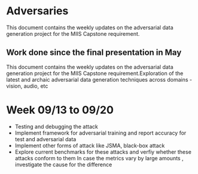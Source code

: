 # Adversaries

This document contains the weekly updates on the adversarial data generation project for the MIIS Capstone requirement.

## Work done since the final presentation in May
This document contains the weekly updates on the adversarial data generation project for the MIIS Capstone requirement.Exploration of the latest and archaic adversarial data generation techniques across domains - vision, audio, etc

# Week 09/13 to 09/20
* Testing and debugging the attack
* Implement framework for adversarial training and report accuracy for test and adversarial data
* Implement other forms of attack like JSMA, black-box attack
* Explore current benchmarks for these attacks and verfiy whether these attacks conform to them 
In case the metrics vary by large amounts , investigate the cause for the difference
